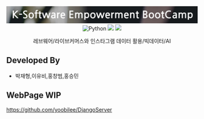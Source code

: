 <div align="center">
    <img width="600" src="src/keb.png" alt="{Logo}">
    <br />
    <img width="100" alt="Python" src ="https://img.shields.io/badge/python-3670A0?style=for-the-badge&logo=python&logoColor=ffdd54"/>
    <img width="100" src="https://img.shields.io/badge/django-092E20?style=flat-square&logo=django&logoColor=white"/>
    <img width="100" src="https://img.shields.io/badge/sqlite-%2307405e.svg?style=for-the-badge&logo=sqlite&logoColor=white"/>
    <p> 레브웨어/라이브커머스와 인스타그램 데이터 활용/빅데이터/AI </p>
</div>

## Developed By

- 박재형,이유비,홍창범,홍승민

## WebPage WIP

https://github.com/yoobilee/DjangoServer
